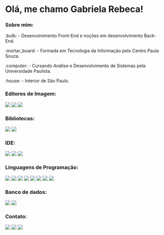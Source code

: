 <h1>Olá, me chamo Gabriela Rebeca!</h1>

<h3>Sobre mim:</h3>
<p>:bulb: - Desenvolvimento Front-End e noções em desenvolvimento Back-End.</p>
<p>:mortar_board: - Formada em Tecnologia da Informação pelo Centro Paula Souza.</p> 
<p>:computer: - Cursando Análise e Desenvolvimento de Sistemas pela Universidade Paulista.</p> 
<p>:house: - Interior de São Paulo.</p> 

<h3>Editores de Imagem:</h3>
<div>
<img src="https://img.shields.io/badge/Adobe%20Illustrator-FF9A00?style=for-the-badge&logo=adobe%20illustrator&logoColor=white"/> <!--Illustrator-->
<img src="https://img.shields.io/badge/Adobe%20Photoshop-31A8FF?style=for-the-badge&logo=Adobe%20Photoshop&logoColor=black"/> <!--Photoshop-->
<img src="https://img.shields.io/badge/Canva-%2300C4CC.svg?&style=for-the-badge&logo=Canva&logoColor=white"/> <!--Canva-->
</div>

<h3>Bibliotecas:</h3>
<div>
<img src="https://img.shields.io/badge/.NET-512BD4?style=for-the-badge&logo=dotnet&logoColor=white"/> <!--.NET-->
<img src="https://img.shields.io/badge/React-20232A?style=for-the-badge&logo=react&logoColor=61DAFB"/> <!--REACT-->
</div>

<h3>IDE:</h3>
<div>
<img src="https://img.shields.io/badge/VSCode-0078D4?style=for-the-badge&logo=visual%20studio%20code&logoColor=white"/> <!--Visual Studio Code-->
<img src="https://img.shields.io/badge/Visual_Studio-5C2D91?style=for-the-badge&logo=visual%20studio&logoColor=white"/> <!--Visual Studio-->
<img src="https://img.shields.io/badge/Android_Studio-3DDC84?style=for-the-badge&logo=android-studio&logoColor=white"/> <!--Android Studio-->
</div>

<h3>Linguagens de Programação:</h3>
<div>
<img src="https://img.shields.io/badge/CSS3-1572B6?style=for-the-badge&logo=css3&logoColor=white"/> <!--CSS3-->
<img src="https://img.shields.io/badge/HTML5-E34F26?style=for-the-badge&logo=html5&logoColor=white"/> <!--HTML5-->
<img src="https://img.shields.io/badge/JavaScript-323330?style=for-the-badge&logo=javascript&logoColor=F7DF1E"/> <!--JavaScript-->
<img src="https://img.shields.io/badge/PHP-777BB4?style=for-the-badge&logo=php&logoColor=white"/> <!--PHP-->
<img src="https://img.shields.io/badge/C-00599C?style=for-the-badge&logo=c&logoColor=white"/> <!--C-->
<img src="https://img.shields.io/badge/C%23-239120?style=for-the-badge&logo=c-sharp&logoColor=white"/> <!--C#-->
<img src="https://img.shields.io/badge/TypeScript-007ACC?style=for-the-badge&logo=typescript&logoColor=white"/> <!--TypeScript-->
<img src="https://img.shields.io/badge/Wordpress-21759B?style=for-the-badge&logo=wordpress&logoColor=white"/> <!--WordPress-->
</div>

<h3>Banco de dados:</h3>
<div>
<img src="https://img.shields.io/badge/MySQL-005C84?style=for-the-badge&logo=mysql&logoColor=white"/> <!--mySQL-->
<img src="https://img.shields.io/badge/Microsoft%20SQL%20Server-CC2927?style=for-the-badge&logo=microsoft%20sql%20server&logoColor=white"/> <!--SQLserver-->
</div>

<h3>Contato:</h3>
<div>
<a href = "https://wa.me/15981027198"><img loading="lazy" src="https://img.shields.io/badge/WhatsApp-25D366?style=for-the-badge&logo=whatsapp&logoColor=white" target="_blank"></a> <!--whatsapp-->
<a href = "mailto:gabirmsoares@gmail.com"><img loading="lazy" src="https://img.shields.io/badge/Gmail-D14836?style=for-the-badge&logo=gmail&logoColor=white" target="_blank"></a> <!--gmail-->
<a href = "https://www.linkedin.com/in/gabsmart" target="_blank"><img loading="lazy" src="https://img.shields.io/badge/-LinkedIn-%230077B5?style=for-the-badge&logo=linkedin&logoColor=white" target="_blank"></a> <!--linkedin-->
</div>

<!--lista de imagens: https://github.com/alexandresanlim/Badges4-README.md-Profile#-static-->
<!--guia markdown: https://docs.github.com/pt/get-started/writing-on-github/getting-started-with-writing-and-formatting-on-github/basic-writing-and-formatting-syntax#hiding-content-with-comments-->
<!--guia markdown: https://docs.pipz.com/central-de-ajuda/learning-center/guia-basico-de-markdown#open-->
